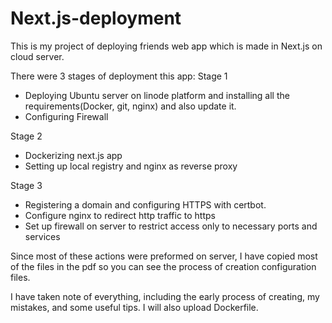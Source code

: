 # Next.js-deployment
This is my project of deploying friends web app which is made in Next.js on cloud server.

There were 3 stages of deployment this app:
Stage 1
- Deploying Ubuntu server on linode platform and installing all the requirements(Docker, git, nginx) and also update it.
- Configuring Firewall 

Stage 2
- Dockerizing next.js app 
- Setting up local registry and nginx as reverse proxy

Stage 3
- Registering a domain and configuring HTTPS with certbot.
- Configure nginx to redirect http traffic to https
- Set up firewall on server to restrict access only to necessary ports and services


Since most of these actions were preformed on server, I have copied most of the files in the pdf so you can see the process of creation configuration files.

I have taken note of everything, including the early process of creating, my mistakes, and some useful tips.
I will also upload Dockerfile.
